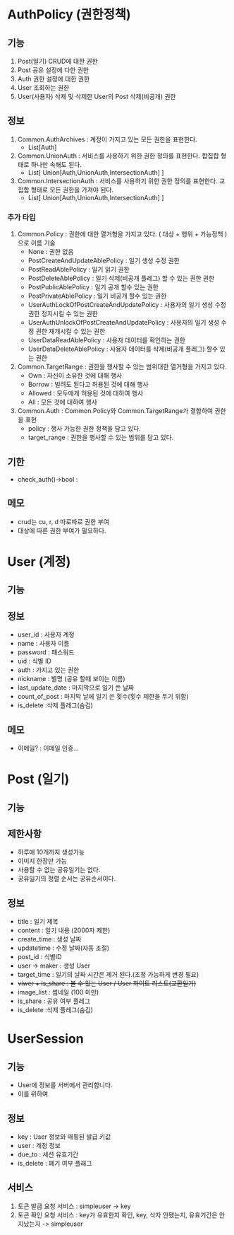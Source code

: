 # AuthPolicy (권한정책)

## 기능
1. Post(일기) CRUD에 대한 권한
2. Post 공유 설정에 다한 권한
3. Auth 권한 설정에 대한 권한
4. User 조회하는 권한
5. User(사용자) 삭제 및 삭제한 User의 Post 삭제(비공개) 권한

## 정보
1. Common.AuthArchives : 계정이 가지고 있는 모든 권한을 표현한다.
   - List[Auth]
2. Common.UnionAuth : 서비스를 사용하기 위한 권한 정의를 표현한다. 합집합 형태로 하나만 속해도 된다.
   - List[ Union[Auth,UnionAuth,IntersectionAuth] ]
3. Common.IntersectionAuth : 서비스를 사용하기 위한 권한 정의를 표현한다. 교집합 형태로 모든 권한을 가져야 된다.
   - List[ Union[Auth,UnionAuth,IntersectionAuth] ]
### 추가 타입
1. Common.Policy : 권한에 대한 열거형을 가지고 있다. ( 대상 + 행위 + 가능정책 ) 으로 이름 기술 
   - None : 권한 없음 
   - PostCreateAndUpdateAblePolicy : 일기 생성 수정 권한
   - PostReadAblePolicy :  일기 읽기 권한
   - PostDeleteAblePolicy : 일기 삭제(비공개 플레그) 할 수 있는 권한 권한
   - PostPublicAblePolicy  : 일기 공개 할수 있는 권한
   - PostPrivateAblePolicy : 일기 비공개 할수 있는 권한
   - UserAuthLockOfPostCreateAndUpdatePolicy : 사용자의 일기 생성 수정 권한 정지시킬 수 있는 권한
   - UserAuthUnlockOfPostCreateAndUpdatePolicy : 사용자의 일기 생성 수정 권한 재개시킬 수 있는 권한
   - UserDataReadAblePolicy : 사용자 데이터를 확인하는 권한
   - UserDataDeleteAblePolicy : 사용자 데이터를 삭제(비공개 플레그) 할수 있는 권한 
2. Common.TargetRange : 권한을 행사할 수 있는 범위대한 열거형을 가지고 있다.
   - Own : 자신이 소유한 것에 대해 행사
   - Borrow : 빌려도 된다고 허용된 것에 대해 행사
   - Allowed : 모두에게 허용된 것에 대하여 행사
   - All : 모든 것에 대하여 행사
3. Common.Auth : Common.Policy와 Common.TargetRange가 결합하여 권한을 표현
   - policy : 행사 가능한 권한 정책을 담고 있다.
   - target_range : 권한을 행사할 수 있는 범위를 담고 있다.
  
## 기한
- check_auth()->bool : 

## 메모
- crud는 cu, r, d 따로따로 권한 부여
- 대상에 따른 권한 부여가 필요하다.

# User (계정)

## 기능

## 정보
- user_id : 사용자 계정
- name : 사용자 이름
- password : 패스워드
- uid : 식별 ID
- auth : 가지고 있는 권한
- nickname : 별명 (공유 할때 보이는 이름)
- last_update_date : 마지막으로 일기 쓴 날짜
- count_of_post : 마지막 날에 일기 쓴 횟수(횟수 제한을 두기 위함)
- is_delete :삭제 플레그(숨김)

## 메모
- 이메일? : 이메일 인증...

# Post (일기)

## 기능

## 제한사항
- 하루에 10개까지 생성가능
- 이미지 한장만 가능
- 사용할 수 없는 공유일기는 없다.
- 공유일기의 정렬 순서는 공유순서이다.

## 정보
- title : 일기 제목
- content : 일기 내용 (2000자 제한)
- create_time : 생성 날짜
- updatetime : 수정 날짜(자동 조절)
- post_id : 식별ID
- user -> maker : 생성 User
- target_time : 일기의 날짜 시간은 제거 된다.(조정 가능하게 변경 필요)
- ~~viwer + is_share : 볼 수 있는 User / User 화이트 리스트(교환일기)~~
- image_list : 썸네일 (100 미만)
- is_share : 공유 여부 플레그
- is_delete :삭제 플레그(숨김)

# UserSession

## 기능
- User에 정보를 서버에서 관리합니다.
- 이를 위하여

## 정보
- key : User 정보와 매핑된 발급 키값
- user : 계정 정보
- due_to : 세션 유효기간
- is_delete : 폐기 여부 플래그

## 서비스
1. 토큰 발급 요청 서비스 : simpleuser -> key
2. 토큰 확인 요청 서비스 : key가 유효한지 확인, key, 삭자 안됐는지, 유효기간은 안지났는지 -> simpleuser